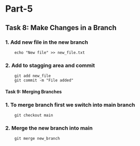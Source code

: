 # Part-5
## Task 8: Make Changes in a Branch

### 1. Add new file in the new branch
```
    echo "New file" >> new_file.txt
```
### 2. Add to stagging area and commit 
```
    git add new_file
    git commit -m "File added"
```

#### Task 9: Merging Branches

### 1. To merge branch first we switch into main branch
```
    git checkout main
```
### 2. Merge the new branch into main
```
    git merge new_branch
```
